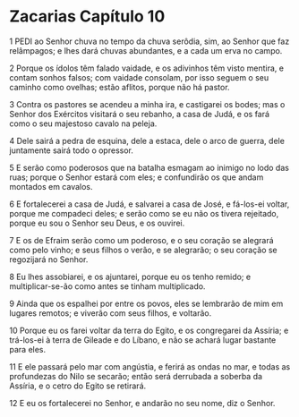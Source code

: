 # Zacarias Capítulo 10

1	PEDI ao Senhor chuva no tempo da chuva serôdia, sim, ao Senhor que faz relâmpagos; e lhes dará chuvas abundantes, e a cada um erva no campo.

2	Porque os ídolos têm falado vaidade, e os adivinhos têm visto mentira, e contam sonhos falsos; com vaidade consolam, por isso seguem o seu caminho como ovelhas; estão aflitos, porque não há pastor.

3	Contra os pastores se acendeu a minha ira, e castigarei os bodes; mas o Senhor dos Exércitos visitará o seu rebanho, a casa de Judá, e os fará como o seu majestoso cavalo na peleja.

4	Dele sairá a pedra de esquina, dele a estaca, dele o arco de guerra, dele juntamente sairá todo o opressor.

5	E serão como poderosos que na batalha esmagam ao inimigo no lodo das ruas; porque o Senhor estará com eles; e confundirão os que andam montados em cavalos.

6	E fortalecerei a casa de Judá, e salvarei a casa de José, e fá-los-ei voltar, porque me compadeci deles; e serão como se eu não os tivera rejeitado, porque eu sou o Senhor seu Deus, e os ouvirei.

7	E os de Efraim serão como um poderoso, e o seu coração se alegrará como pelo vinho; e seus filhos o verão, e se alegrarão; o seu coração se regozijará no Senhor.

8	Eu lhes assobiarei, e os ajuntarei, porque eu os tenho remido; e multiplicar-se-ão como antes se tinham multiplicado.

9	Ainda que os espalhei por entre os povos, eles se lembrarão de mim em lugares remotos; e viverão com seus filhos, e voltarão.

10	Porque eu os farei voltar da terra do Egito, e os congregarei da Assíria; e trá-los-ei à terra de Gileade e do Líbano, e não se achará lugar bastante para eles.

11	E ele passará pelo mar com angústia, e ferirá as ondas no mar, e todas as profundezas do Nilo se secarão; então será derrubada a soberba da Assíria, e o cetro do Egito se retirará.

12	E eu os fortalecerei no Senhor, e andarão no seu nome, diz o Senhor.

